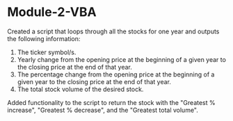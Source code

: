 # Module-2-VBA      
   
Created a script that loops through all the stocks for one year and outputs the following information:    
1. The ticker symbol/s. 
2. Yearly change from the opening price at the beginning of a given year to the closing price at the end of that year.
3. The percentage change from the opening price at the beginning of a given year to the closing price at the end of that year.
4. The total stock volume of the desired stock. 

Added functionality to the script to return the stock with the "Greatest % increase", "Greatest % decrease", and the "Greatest total volume".
